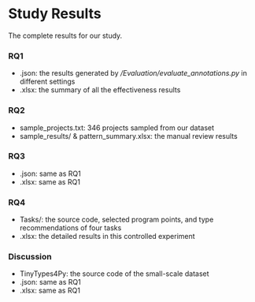 # Study Results

The complete results for our study.

### RQ1

- .json: the results generated by */Evaluation/evaluate_annotations.py* in different settings
- .xlsx: the summary of all the effectiveness results

### RQ2

- sample_projects.txt: 346 projects sampled from our dataset
- sample_results/ & pattern_summary.xlsx: the manual review results

### RQ3

- .json: same as RQ1
- .xlsx: same as RQ1

### RQ4

- Tasks/: the source code, selected program points, and type recommendations of four tasks
- .xlsx: the detailed results in this controlled experiment

### Discussion

- TinyTypes4Py: the source code of the small-scale dataset
- .json: same as RQ1
- .xlsx: same as RQ1

